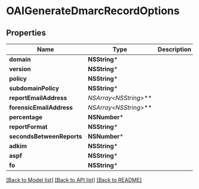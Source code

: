 # OAIGenerateDmarcRecordOptions

## Properties
Name | Type | Description | Notes
------------ | ------------- | ------------- | -------------
**domain** | **NSString*** |  | 
**version** | **NSString*** |  | 
**policy** | **NSString*** |  | 
**subdomainPolicy** | **NSString*** |  | [optional] 
**reportEmailAddress** | **NSArray&lt;NSString*&gt;*** |  | [optional] 
**forensicEmailAddress** | **NSArray&lt;NSString*&gt;*** |  | [optional] 
**percentage** | **NSNumber*** |  | [optional] 
**reportFormat** | **NSString*** |  | [optional] 
**secondsBetweenReports** | **NSNumber*** |  | [optional] 
**adkim** | **NSString*** |  | [optional] 
**aspf** | **NSString*** |  | [optional] 
**fo** | **NSString*** |  | [optional] 

[[Back to Model list]](../README#documentation-for-models) [[Back to API list]](../README#documentation-for-api-endpoints) [[Back to README]](../README)


